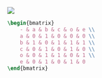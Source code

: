 ![](https://quicklatex.com/cache3/dc/ql_f95bfbe2181ee8bb7b82b0dcfd6489dc_l3.png)

```latex
\begin{bmatrix}
    - & a & b & c & o & e \\
    a & 0 & 1 & 0 & 0 & 0 \\
    b & 1 & 0 & 1 & 1 & 1 \\
    c & 0 & 1 & 0 & 1 & 0 \\
    o & 0 & 1 & 1 & 0 & 1 \\
    e & 0 & 1 & 0 & 1 & 0
\end{bmatrix}
```
